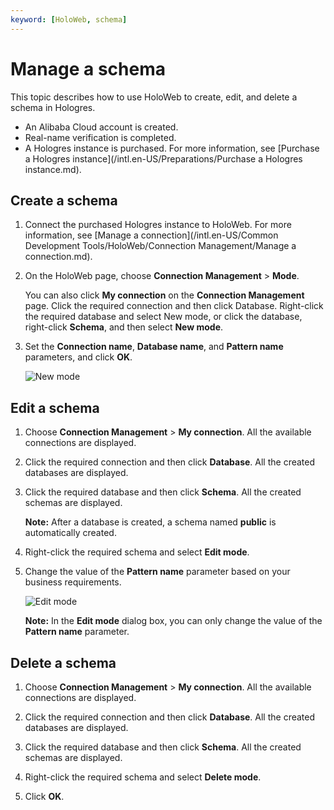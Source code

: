```yaml
---
keyword: [HoloWeb, schema]
---
```


# Manage a schema

This topic describes how to use HoloWeb to create, edit, and delete a schema in Hologres.

-   An Alibaba Cloud account is created.
-   Real-name verification is completed.
-   A Hologres instance is purchased. For more information, see [Purchase a Hologres instance](/intl.en-US/Preparations/Purchase a Hologres instance.md).

## Create a schema

1.  Connect the purchased Hologres instance to HoloWeb. For more information, see [Manage a connection](/intl.en-US/Common Development Tools/HoloWeb/Connection Management/Manage a connection.md).

2.  On the HoloWeb page, choose **Connection Management** \> **Mode**.

    You can also click **My connection** on the **Connection Management** page. Click the required connection and then click Database. Right-click the required database and select New mode, or click the database, right-click **Schema**, and then select **New mode**.

3.  Set the **Connection name**, **Database name**, and **Pattern name** parameters, and click **OK**.

    ![New mode](https://static-aliyun-doc.oss-accelerate.aliyuncs.com/assets/img/en-US/5699438951/p132147.png)


## Edit a schema

1.  Choose **Connection Management** \> **My connection**. All the available connections are displayed.

2.  Click the required connection and then click **Database**. All the created databases are displayed.

3.  Click the required database and then click **Schema**. All the created schemas are displayed.

    **Note:** After a database is created, a schema named **public** is automatically created.

4.  Right-click the required schema and select **Edit mode**.

5.  Change the value of the **Pattern name** parameter based on your business requirements.

    ![Edit mode](https://static-aliyun-doc.oss-accelerate.aliyuncs.com/assets/img/en-US/5699438951/p132174.png)

    **Note:** In the **Edit mode** dialog box, you can only change the value of the **Pattern name** parameter.


## Delete a schema

1.  Choose **Connection Management** \> **My connection**. All the available connections are displayed.

2.  Click the required connection and then click **Database**. All the created databases are displayed.

3.  Click the required database and then click **Schema**. All the created schemas are displayed.

4.  Right-click the required schema and select **Delete mode**.

5.  Click **OK**.


